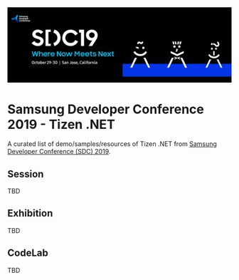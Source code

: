<img src="assets/sdc19_banner.png" alt="SDC19 banner" >

# Samsung Developer Conference 2019 - Tizen .NET
A curated list of demo/samples/resources of Tizen .NET from [Samsung Developer Conference (SDC) 2019](https://www.samsungdeveloperconference.com/).

## Session
TBD
 
## Exhibition
TBD

## CodeLab
TBD

